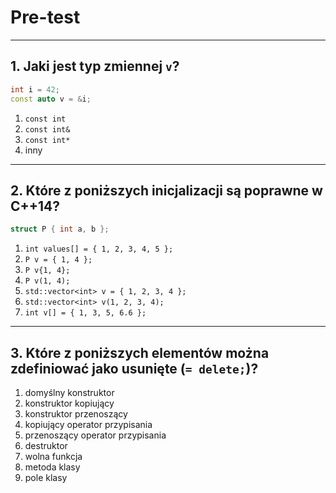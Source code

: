 <!-- .slide: data-background="#111111" -->

# Pre-test

___

## 1. Jaki jest typ zmiennej `v`?

```cpp
int i = 42;
const auto v = &i;
```

1. `const int`
1. `const int&`
1. `const int*`
1. inny

___

## 2. Które z poniższych inicjalizacji są poprawne w C++14?

```cpp
struct P { int a, b };
```

1. `int values[] = { 1, 2, 3, 4, 5 };`
1. `P v = { 1, 4 };`
1. `P v{1, 4};`
1. `P v(1, 4);`
1. `std::vector<int> v = { 1, 2, 3, 4 };`
1. `std::vector<int> v(1, 2, 3, 4);`
1. `int v[] = { 1, 3, 5, 6.6 };`

___

## 3. Które z poniższych elementów można zdefiniować jako usunięte (`= delete;`)?

1. domyślny konstruktor
1. konstruktor kopiujący
1. konstruktor przenoszący
1. kopiujący operator przypisania
1. przenoszący operator przypisania
1. destruktor
1. wolna funkcja
1. metoda klasy
1. pole klasy
